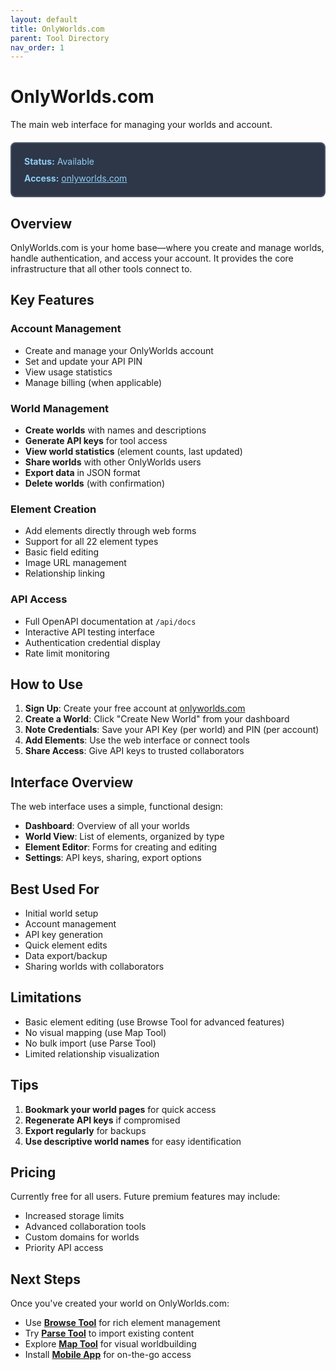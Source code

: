 ```yaml
---
layout: default
title: OnlyWorlds.com
parent: Tool Directory
nav_order: 1
---
```


# OnlyWorlds.com

The main web interface for managing your worlds and account.

<div style="background: #2d3748; border: 2px solid #4a5568; border-radius: 8px; padding: 20px; margin: 20px 0;">
<p style="color: #90cdf4; margin: 0;"><strong>Status:</strong> Available</p>
<p style="color: #90cdf4; margin: 10px 0 0 0;"><strong>Access:</strong> <a href="https://onlyworlds.com" style="color: #90cdf4;">onlyworlds.com</a></p>
</div>

## Overview

OnlyWorlds.com is your home base—where you create and manage worlds, handle authentication, and access your account. It provides the core infrastructure that all other tools connect to.

## Key Features

### Account Management
- Create and manage your OnlyWorlds account
- Set and update your API PIN
- View usage statistics
- Manage billing (when applicable)

### World Management
- **Create worlds** with names and descriptions
- **Generate API keys** for tool access
- **View world statistics** (element counts, last updated)
- **Share worlds** with other OnlyWorlds users
- **Export data** in JSON format
- **Delete worlds** (with confirmation)

### Element Creation
- Add elements directly through web forms
- Support for all 22 element types
- Basic field editing
- Image URL management
- Relationship linking

### API Access
- Full OpenAPI documentation at `/api/docs`
- Interactive API testing interface
- Authentication credential display
- Rate limit monitoring

## How to Use

1. **Sign Up**: Create your free account at [onlyworlds.com](https://onlyworlds.com)
2. **Create a World**: Click "Create New World" from your dashboard
3. **Note Credentials**: Save your API Key (per world) and PIN (per account)
4. **Add Elements**: Use the web interface or connect tools
5. **Share Access**: Give API keys to trusted collaborators

## Interface Overview

The web interface uses a simple, functional design:
- **Dashboard**: Overview of all your worlds
- **World View**: List of elements, organized by type
- **Element Editor**: Forms for creating and editing
- **Settings**: API keys, sharing, export options

## Best Used For

- Initial world setup
- Account management
- API key generation
- Quick element edits
- Data export/backup
- Sharing worlds with collaborators

## Limitations

- Basic element editing (use Browse Tool for advanced features)
- No visual mapping (use Map Tool)
- No bulk import (use Parse Tool)
- Limited relationship visualization

## Tips

1. **Bookmark your world pages** for quick access
2. **Regenerate API keys** if compromised
3. **Export regularly** for backups
4. **Use descriptive world names** for easy identification

## Pricing

Currently free for all users. Future premium features may include:
- Increased storage limits
- Advanced collaboration tools
- Custom domains for worlds
- Priority API access

## Next Steps

Once you've created your world on OnlyWorlds.com:
- Use **[Browse Tool](../browse_tool/)** for rich element management
- Try **[Parse Tool](../parse_tool/)** to import existing content
- Explore **[Map Tool](../map_tool/)** for visual worldbuilding
- Install **[Mobile App](../mobile/)** for on-the-go access